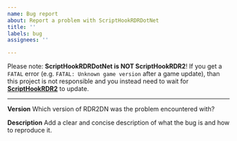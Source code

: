 ```yaml
---
name: Bug report
about: Report a problem with ScriptHookRDRDotNet
title: ''
labels: bug
assignees: ''

---
```


Please note: **ScriptHookRDRDotNet is NOT ScriptHookRDR2**!
If you get a `FATAL` error (e.g. `FATAL: Unknown game version` after a game update), than this project is not responsible and you instead need to wait for [**ScriptHookRDR2**](http://dev-c.com/rdr2/scripthookrdr2/) to update.

-----

**Version**
Which version of RDR2DN was the problem encountered with?

**Description**
Add a clear and concise description of what the bug is and how to reproduce it.
